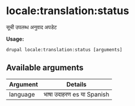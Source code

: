 # locale:translation:status
सूची उपलब्ध अनुवाद अपडेट

**Usage:**
```
drupal locale:translation:status [arguments]
```

## Available arguments
Argument | Details
---------|-------------
language | भाषा उदाहरण es या Spanish
